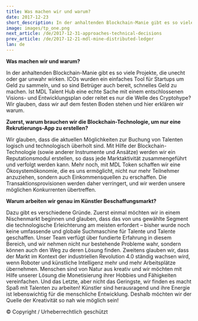 ```yaml
---
title: Was machen wir und warum?
date: 2017-12-23
short_description: In der anhaltenden Blockchain-Manie gibt es so viele Projekte
image: images/tp_one.png
next_article: /de/2017-12-31-approaches-technical-decisions
prev_article: /de/2017-12-21-mdl-mine-distributed-ledger
lan: de
---
```


**Was machen wir und warum?**

In der anhaltenden Blockchain-Manie gibt es so viele Projekte, die unecht oder gar unwahr wirken. ICOs wurden ein einfaches Tool für Startups um Geld zu sammeln, und so sind Betrüger auch bereit, schnelles Geld zu machen. Ist MDL Talent Hub eine echte Sache mit einem entschlossenen Visions- und Entwicklungsplan oder reitet es nur die Welle des Cryptohype? Wir glauben, dass wir auf dem festen Boden stehen und hier erklären wir warum.

**Zuerst, warum brauchen wir die Blockchain-Technologie, um nur eine Rekrutierungs-App zu erstellen?**

Wir glauben, dass die aktuellen Möglichkeiten zur Buchung von Talenten logisch und technologisch überholt sind. Mit Hilfe der Blockchain-Technologie (sowie anderer Instrumente und Ansätze) werden wir ein Reputationsmodul erstellen, so dass jede Marktaktivität zusammengeführt und verfolgt werden kann. Mehr noch, mit MDL Token schaffen wir eine Ökosystemökonomie, die es uns ermöglicht, nicht nur mehr Teilnehmer anzuziehen, sondern auch Einkommensquellen zu erschaffen. Die Transaktionsprovisionen werden daher verringert, und wir werden unsere möglichen Konkurrenten übertreffen.

**Warum arbeiten wir genau im Künstler Beschaffungsmarkt?**

Dazu gibt es verschiedene Gründe. Zuerst einmal möchten wir in einem Nischenmarkt beginnen und glauben, dass das von uns gewählte Segment die technologische Erleichterung am meisten erfordert – bisher wurde noch keine umfassende und globale Suchmaschine für Talente und Talente geschaffen. Unser Team verfügt über fundierte Erfahrung in diesem Bereich, und wir nehmen nicht nur bestehende Probleme wahr, sondern können auch den Weg zu deren Lösung finden. Zweitens glauben wir, dass der Markt im Kontext der industriellen Revolution 4.0 ständig wachsen wird, wenn Roboter und künstliche Intelligenz mehr und mehr Arbeitsplätze übernehmen. Menschen sind von Natur aus kreativ und wir möchten mit Hilfe unserer Lösung die Monetisierung ihrer Hobbies und Fähigkeiten vereinfachen. Und das Letzte, aber nicht das Geringste, wir finden es macht Spaß  mit Talenten zu arbeiten! Künstler sind herausragend und ihre Energie ist lebenswichtig für die menschliche Entwicklung. Deshalb möchten wir der Quelle der Kreativität so nah wie möglich sein!

© Copyright / Urheberrechtlich geschützt
